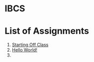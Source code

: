 # IBCS
# **List of Assignments**
1. [Starting Off Class](https://github.com/PrestonG123/IBCS/blob/master/Introductory%20Assignments/Screen%20Shot%202018-08-20%20at%2010.40.10%20AM.png)
2. [Hello World!](https://github.com/PrestonG123/IBCS/blob/master/HTML%20Hello%20World/Programming%20Languages.html)
3. 
